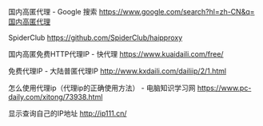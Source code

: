 国内高匿代理 - Google 搜索
https://www.google.com/search?hl=zh-CN&q=国内高匿代理

SpiderClub
https://github.com/SpiderClub/haipproxy

国内高匿免费HTTP代理IP - 快代理
https://www.kuaidaili.com/free/

免费代理IP - 大陆普匿代理IP 
http://www.kxdaili.com/dailiip/2/1.html

怎么使用代理ip（代理ip的正确使用方法） - 电脑知识学习网
https://www.pc-daily.com/xitong/73938.html

显示查询自己的IP地址
http://ip111.cn/
